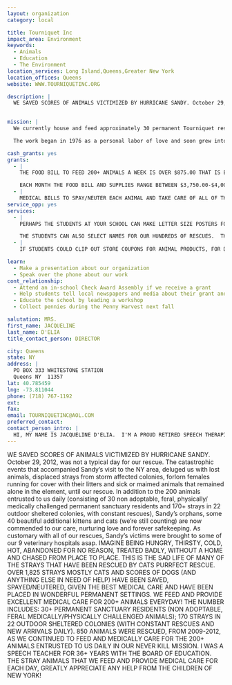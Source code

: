 ```yaml
---
layout: organization
category: local

title: Tourniquet Inc
impact_area: Environment
keywords: 
  - Animals
  - Education
  - The Environment
location_services: Long Island,Queens,Greater New York
location_offices: Queens
website: WWW.TOURNIQUETINC.ORG

description: |
  WE SAVED SCORES OF ANIMALS VICTIMIZED BY HURRICANE SANDY. October 29, 2012, was not a typical day for our rescue.  The catastrophic events that accompanied Sandy’s visit to the NY area, deluged us with lost animals, displaced strays from storm affected colonies,  forlorn females running for cover with their litters and sick or maimed animals that remained alone in the element, until our rescue.  In addition to the 200 animals entrusted to us daily (consisting of 30 non adoptable, feral, physically/ medically challenged permanent sanctuary residents and 170+ strays in 22 outdoor sheltered colonies, with constant rescues),  Sandy’s orphans, some 40 beautiful additional kittens and cats (we’re still counting) are now commended to our care, nurturing love and forever safekeeping.  As customary with all of our rescues,  Sandy’s victims were brought to some of our 9 veterinary hospitals asap. IMAGINE BEING HUNGRY, THIRSTY, COLD, HOT, ABANDONED FOR NO REASON, TREATED BADLY, WITHOUT A HOME AND CHASED FROM PLACE TO PLACE.  THIS IS THE SAD LIFE OF MANY OF THE STRAYS THAT HAVE BEEN RESCUED BY CATS PURRFECT RESCUE.  OVER 1,825 STRAYS MOSTLY CATS AND SCORES OF DOGS (AND ANYTHING ELSE IN NEED OF HELP) HAVE BEEN SAVED, SPAYED/NEUTERED, GIVEN THE BEST MEDICAL CARE AND HAVE BEEN PLACED IN WONDERFUL PERMANENT SETTINGS.  WE FEED AND PROVIDE EXCELLENT MEDICAL CARE FOR 200+ ANIMALS EVERYDAY!   THE NUMBER INCLUDES: 30+ PERMANENT SANCTUARY RESIDENTS (NON ADOPTABLE, FERAL MEDICALLY/PHYSICALLY CHALLENGED ANIMALS); 170 STRAYS IN 22 OUTDOOR SHELTERED COLONIES (WITH CONSTANT RESCUES AND NEW ARRIVALS DAILY).    850 ANIMALS WERE RESCUED, FROM 2009-2012, AS WE CONTINUED TO FEED AND MEDICALLY CARE FOR THE 200+ ANIMALS ENTRUSTED TO US DAILY IN OUR NEVER KILL MISSION.     I WAS A SPEECH TEACHER FOR 36+ YEARS WITH THE BOARD OF EDUCATION. THE STRAY ANIMALS THAT WE FEED AND PROVIDE MEDICAL CARE FOR EACH DAY, GREATLY APPRECIATE ANY HELP FROM THE CHILDREN OF NEW YORK!

  
mission: |
  We currently house and feed approximately 30 permanent Tourniquet residents, and provide care for 21 outside cat colonies consisting of more than 155 stray cats in the New York area.

  The work began in 1976 as a personal labor of love and soon grew into an effort so large, that to serve the need Tourniquet Inc., was formed in 2002 and registered as an official charity in the same year. At Tourniquet Inc, more than 90% of all contributions go directly to the care and feeding, spaying and medical needs of all of the animals rescued by Tourniquet Inc.

cash_grants: yes
grants: 
  - |
    THE FOOD BILL TO FEED 200+ ANIMALS A WEEK IS OVER $875.00 THAT IS EQUAL TO $125.00 EACH DAY. ALL 200+ ANIMALS ARE FED NUTRITIOUS FOOD TO HELP THEM LIVE GOOD AND LONG LIVES.

    EACH MONTH THE FOOD BILL AND SUPPLIES RANGE BETWEEN $3,750.00-$4,000.00.
  - |
    MEDICAL BILLS TO SPAY/NEUTER EACH ANIMAL AND TAKE CARE OF ALL OF THE SICK STRAYS AND THOSE IN NEED OF HELP IS SOMETIMES OVER $2,000.00 EVERY WEEK.  ANIMAL DOCTOR BILLS CAN RANGE FROM $200.00 A DAY TO THOUSANDS, DEPENDING ON THE NUMBER OF RESCUES AND EMERGENCY CARE NEEDED FOR ANY OF THE 200 ANIMALS ENTRUSTED IN OUR CARE, AND THE NEW STRAYS THAT ARRIVED EACH DAY. CATS PURRFECT RESCUE USES 9 VETERINARY HOSPITALS AND 4 EMERGENCY UNITS, TO PROVIDE EXCELLENT CARE FOR ALL OF OUR ANIMALS IN NEED 24 HOURS A DAY. ON SOME DAYS, WITH SPECIAL SURGERIES/EMERGENCY PROCEDURES, THE COSTS CAN RANGE FROM THE HUNDREDS OF DOLLARS TO SEVERAL THOUSANDS. VETERINARY BILLS FOR 2009 WERE $65,334.00. AND OVER $72,000.00 IN 2010.  TOTAL EXPENSES FOR THE SAME YEAR WERE $126,234.00,  2010'S EXPENSES WERE $146,000.  
service_opp: yes
services: 
  - |
    PERHAPS THE STUDENTS AT YOUR SCHOOL CAN MAKE LETTER SIZE POSTERS FOR CATS PURRFECT RESCUE.  ALSO,  WRITTEN PERSUASIVE LETTERS COULD BE SENT  TO PROSPECTIVE CONTRIBUTORS.  THE STUDENTS INPUT WOULD GREATLY INCREASE DONOR POTENTIAL! STUDENTS COULD HAVE A CATS PURFECT RESCUE POSTER CONTEST.  SEVERAL STUDENTS SUBMISSIONS OR CLASS PROJECTS COULD BE SELLECTED AS POSTERS WE USE FOR THE PUBLIC AWARENESS OF OUR MISSION. YOUR STUDENTS AND SCHOOL WOULD BE RECOGNIZED AS CREATORS OF THE POSTERS AND A LIFETIME PARTNER IN HELPING THE STRAYS WE SAVE AT CATS PURRFECT RESCUE!

    THE STUDENTS CAN ALSO SELECT NAMES FOR OUR HUNDREDS OF RESCUES.  THEY COULD VOTE ON UNIQUE NAMES OF THEIR CHOICE!
  - |
    IF STUDENTS COULD CLIP OUT STORE COUPONS FOR ANIMAL PRODUCTS, FOR DOGS AND CATS, FROM NEWSPAPERS AND MAGAZINES, IT WOULD GREATLY REDUCE OUR FEEDING BILLS AND HELP US CARE FOR MORE ANIMALS. PLEASE SEND THEM TO US!

learn: 
  - Make a presentation about our organization
  - Speak over the phone about our work
cont_relationship: 
  - Attend an in-school Check Award Assembly if we receive a grant
  - Help students tell local newspapers and media about their grant and/or project with us
  - Educate the school by leading a workshop
  - Collect pennies during the Penny Harvest next fall

salutation: MRS.
first_name: JACQUELINE
last_name: D'ELIA
title_contact_person: DIRECTOR

city: Queens
state: NY 
address: |
  PO BOX 333 WHITESTONE STATION  
  Queens NY  11357
lat: 40.785459
lng: -73.811044
phone: (718) 767-1192
ext: 
fax: 
email: TOURNIQUETINC@AOL.COM
preferred_contact: 
contact_person_intro: |
  HI, MY NAME IS JACQUELINE D'ELIA.  I'M A PROUD RETIRED SPEECH THERAPIST FROM THE BOARD OF EDUCATION WHO LOVES WORKING WITH BOTH CHILDREN AND ANIMALS. I TAUGHT IN THE PUBLIC SCHOOLS FOR 36+ YEARS AND HAVE WORKED WITH ANIMALS FOR THE PAST 37 YEARS.  CATS PURRFECT RESCUE AT TOURNIQUET INC. HAS SAVED AND FOUND WONDERFUL HOMES AND IDEAL PLACEMENT FOR OVER 1,825 STRAYS. A DVD IS AVAILABLE DESCRIBING OUR SERVICES.  A COPY WILL BE FORWARDED TO YOU UPON YOUR REQUEST. OUR SANCTUARY, WHERE OVER 30 ANIMALS LIVE, IS A LOVING NURTURING HOME TO ANIMALS THAT NO ONE WILL ADOPT, EITHER BECAUSE THEY'RE SICK OR ARE FERAL (NOT TAME).  WE ALSO CARE FOR 170 STRAYS THAT LIVE IN THE STREET IN 22 OUTSIDE SHELTERED COLONIES. NEW STRAYS ARRIVE AT THE FEEDING SITES EVERYDAY AND ARE RESCUED---SOME APPEAR WITH SERIOUS MEDICAL CONDITIONS AND SAD STORIES WRITTEN ALL OVER THEIR FACES AND BODIES! WE CONSTANTLY SEARCH FOR EXCELLENT HOMES AND PERMANENT PLACEMENT  FOR ALL RESCUES.  IN ADDITION, WE SHOWCASE 10+ ANIMALS EACH DAY IN A PETCO STORE FOR ADOPTION. IN TOTAL, WE FEED AND MEDICALLY CARE  FOR 200+ ANIMALS EVERY DAY, IN ADDITION TO THE HUNDREDS OF ANIMALS SAVED EACH YEAR. MANY STRAYS WERE RESCUED AND HAD HAPPY ENDINGS TO SAD BEGINNINGS BECAUSE OF GENEROUS DONATIONS RECEIVED FROM PENNY HARVEST CONTRIBUTIONS MADE BY THE STUDENTS IN 2008-2012.  IF CATS PURRFECT RESCUE IS FORTUNATE TO BE SELECTED AS A CHARITY FROM YOUR SCHOOL'S PENNY HARVEST DRIVE, THE STUDENTS FROM YOUR SCHOOL, WILL THEN BE ABLE TO SELECT A NAME FOR A NEWLY RESCUED STRAY, DOCUMENTED IN WRITING , FOR THE SERVICES PROVIDED BY THE ATTENDING VETERINARIAN. THE INVOICE, WITH THE NAME SELECTED BY THE STUDENTS,  WILL BE FORWARDED TO YOUR SCHOOL IN APPRECIATION FOR YOUR SUPPORT!  94% OF CONTRIBUTIONS IS UTILIZED FOR THE PROGRAM, THAT IS THE CARE OF THE ANIMALS.  THE OTHER 6% IS USED FOR FLYERS, COMPUTER INK, PAPER.
---
```

WE SAVED SCORES OF ANIMALS VICTIMIZED BY HURRICANE SANDY. October 29, 2012, was not a typical day for our rescue.  The catastrophic events that accompanied Sandy’s visit to the NY area, deluged us with lost animals, displaced strays from storm affected colonies,  forlorn females running for cover with their litters and sick or maimed animals that remained alone in the element, until our rescue.  In addition to the 200 animals entrusted to us daily (consisting of 30 non adoptable, feral, physically/ medically challenged permanent sanctuary residents and 170+ strays in 22 outdoor sheltered colonies, with constant rescues),  Sandy’s orphans, some 40 beautiful additional kittens and cats (we’re still counting) are now commended to our care, nurturing love and forever safekeeping.  As customary with all of our rescues,  Sandy’s victims were brought to some of our 9 veterinary hospitals asap. IMAGINE BEING HUNGRY, THIRSTY, COLD, HOT, ABANDONED FOR NO REASON, TREATED BADLY, WITHOUT A HOME AND CHASED FROM PLACE TO PLACE.  THIS IS THE SAD LIFE OF MANY OF THE STRAYS THAT HAVE BEEN RESCUED BY CATS PURRFECT RESCUE.  OVER 1,825 STRAYS MOSTLY CATS AND SCORES OF DOGS (AND ANYTHING ELSE IN NEED OF HELP) HAVE BEEN SAVED, SPAYED/NEUTERED, GIVEN THE BEST MEDICAL CARE AND HAVE BEEN PLACED IN WONDERFUL PERMANENT SETTINGS.  WE FEED AND PROVIDE EXCELLENT MEDICAL CARE FOR 200+ ANIMALS EVERYDAY!   THE NUMBER INCLUDES: 30+ PERMANENT SANCTUARY RESIDENTS (NON ADOPTABLE, FERAL MEDICALLY/PHYSICALLY CHALLENGED ANIMALS); 170 STRAYS IN 22 OUTDOOR SHELTERED COLONIES (WITH CONSTANT RESCUES AND NEW ARRIVALS DAILY).    850 ANIMALS WERE RESCUED, FROM 2009-2012, AS WE CONTINUED TO FEED AND MEDICALLY CARE FOR THE 200+ ANIMALS ENTRUSTED TO US DAILY IN OUR NEVER KILL MISSION.     I WAS A SPEECH TEACHER FOR 36+ YEARS WITH THE BOARD OF EDUCATION. THE STRAY ANIMALS THAT WE FEED AND PROVIDE MEDICAL CARE FOR EACH DAY, GREATLY APPRECIATE ANY HELP FROM THE CHILDREN OF NEW YORK!

